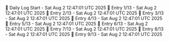 📅 Daily Log Start - Sat Aug  2 12:47:01 UTC 2025
📌 Entry 1/13 - Sat Aug  2 12:47:01 UTC 2025
📌 Entry 2/13 - Sat Aug  2 12:47:01 UTC 2025
📌 Entry 3/13 - Sat Aug  2 12:47:01 UTC 2025
📌 Entry 4/13 - Sat Aug  2 12:47:01 UTC 2025
📌 Entry 5/13 - Sat Aug  2 12:47:01 UTC 2025
📌 Entry 6/13 - Sat Aug  2 12:47:01 UTC 2025
📌 Entry 7/13 - Sat Aug  2 12:47:01 UTC 2025
📌 Entry 8/13 - Sat Aug  2 12:47:01 UTC 2025
📌 Entry 9/13 - Sat Aug  2 12:47:01 UTC 2025
